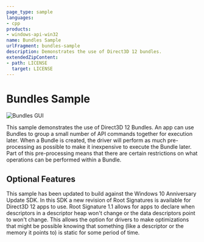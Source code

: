```yaml
---
page_type: sample
languages:
- cpp
products:
- windows-api-win32
name: Bundles Sample
urlFragment: bundles-sample
description: Demonstrates the use of Direct3D 12 bundles.
extendedZipContent:
- path: LICENSE
  target: LICENSE
---
```



# Bundles Sample

![Bundles GUI](src/D3D12Bundles.png)

This sample demonstrates the use of Direct3D 12 Bundles. An app can use Bundles to group a small number of API commands together for execution later. When a Bundle is created, the driver will perform as much pre-processing as possible to make it inexpensive to execute the Bundle later. Part of this pre-processing means that there are certain restrictions on what operations can be performed within a Bundle.

## Optional Features

This sample has been updated to build against the Windows 10 Anniversary Update SDK. In this SDK a new revision of Root Signatures is available for Direct3D 12 apps to use. Root Signature 1.1 allows for apps to declare when descriptors in a descriptor heap won't change or the data descriptors point to won't change.  This allows the option for drivers to make optimizations that might be possible knowing that something (like a descriptor or the memory it points to) is static for some period of time.
